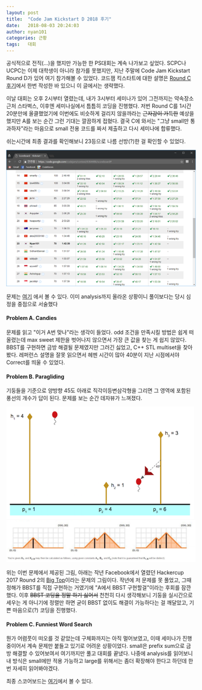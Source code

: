```yaml
---
layout: post
title:  "Code Jam Kickstart D 2018 후기"
date:   2018-08-03 20:24:03
author: nyan101
categories: 근황
tags:	대회
---
```




공식적으로 전직(...)을 했지만 가능한 한 PS대회는 계속 나가보고 싶었다. SCPC나 UCPC는 이제 대학생이 아니라 참가를 못했지만, 지난 주말에 Code Jam Kickstart Round D가 있어 여기 참가해볼 수 있었다. 코드잼 킥스타트에 대한 설명은 [Round C 후기](https://nyan101.github.io/%EA%B7%BC%ED%99%A9/2018/05/27/CodeJam-KickstartC-%ED%9B%84%EA%B8%B0.html)에서 한번 작성한 바 있으니 이 글에서는 생략했다.



이날 대회는 오후 2시부터 열렸는데, 내가 3시부터 세미나가 있어 그전까지는 약속장소 근처 스타벅스, 이후엔 세미나실에서 틈틈히 코딩을 진행했다. 저번 Round C를 1시간 20분만에 올클했었기에 이번에도 비슷하게 걸리지 않을까라는 ~~근자감이 가득한~~ 예상을 했지만 A를 보는 순간 그런 기대는 깔끔하게 접혔다. 결국 C에 와서는 "그냥 small만 통과하자"라는 마음으로 small 전용 코드를 짜서 제출하고 다시 세미나에 합류했다.



쉬는시간에 최종 결과를 확인해보니 23등으로 나름 선방(?)한 걸 확인할 수 있었다. 

<img src="/assets/images/2018/08/kickstart-scoreboard.png" width="800px">



문제는 [여기](https://code.google.com/codejam/contest/6364486/dashboard) 에서 볼 수 있다. 이미 analysis까지 올라온 상황이니 풀이보다는 당시 심정을 중점으로 서술했다

#### Problem A. Candies 

문제를 읽고 "이거 A번 맞나"라는 생각이 들었다. odd 조건을 만족시킬 방법은 쉽게 떠올렸는데 max sweet 제한을 벗어나지 않으면서 가장 큰 값을 찾는 게 쉽지 않았다. BBST를 구현하면 금방 해결될 문제였지만 그러긴 싫었고, C++ STL multiset을 찾아봤다. 레퍼런스 설명을 잘못 읽으면서 헤멘 시간이 많아 40분이 지난 시점에서야 Correct를 띄울 수 있었다.



#### Problem B. Paragliding 

기둥들을 기준으로 양방향 45도 아래로 직각이등변삼각형을 그리면 그 영역에 포함된 풍선의 개수가 답이 된다. 문제를 보는 순간 데자뷰가 느껴졌다.



<img src="/assets/images/2018/08/kickstartB.png" width="500px">

<img src="/assets/images/2018/08/hackercup.png" width="650px">



위는 이번 문제에서 제공된 그림, 아래는 작년 Facebook에서 열렸던 Hackercup 2017 Round 2의 [Big Top](https://www.facebook.com/hackercup/problem/1612752199040515/)이라는 문제의 그림이다. 작년에 저 문제를 못 풀었고, 그때 정해가 BBST를 직접 구현하는 거였기에 "A에서 BBST 구현할걸"이라는 후회를 잠깐 했다. 이후 ~~BBST 코딩을 정말 하기 싫어서~~  천천히 다시 생각해보니 기둥을 실시간으로 세우는 게 아니기에 정렬만 하면 굳이 BBST 없이도 해결이 가능하다는 걸 깨달았고, 기쁜 마음으로(?) 코딩을 진행했다.



#### Problem C. Funniest Word Search 

뭔가 어렴풋이 떠오를 것 같았는데 구체화까지는 아직 멀어보였고, 이때 세미나가 진행중이어서 계속 문제만 붙들고 있기로 어려운 상황이었다. small은 prefix sum으로 금방 해결할 수 있어보여서 여기까지만 풀고 대회를 끝냈다. 나중에 analysis를 읽어보니 내 방식은 small에만 적용 가능하고 large를 위해서는 좀더 확장해야 한다고 하던데 한번 자세히 읽어봐야겠다.



최종 스코어보드는 [여기](https://code.google.com/codejam/contest/6364486/scoreboard?c=6364486#vt=1&vf=1)에서 볼 수 있다.